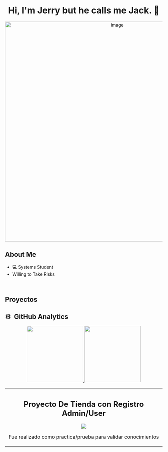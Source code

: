 <h1 align="center"> Hi, I'm Jerry but he calls me Jack. 👋 </h1>

<p align="center"> <img width="702" alt="image" src="https://github.com/user-attachments/assets/8f93f7af-b0aa-4497-b549-7b71d3dbf109" /> </p>

## About Me

- 💻 Systems Student
- Willing to Take Risks
<br>

## Proyectos 
<table>
<tr>
<td width="50%">
<h2 align="center">Proyecto De Tienda con Registro Admin/User</h2>
<div align="center">
<a href="https://github.com/IngSudo/Back_tienda" target="_blank"><img src="https://github.com/user-attachments/assets/e14e5ad1-f2ac-4ace-98e0-3c913faee2cf"></a> 
<p>Fue realizado como practica/prueba para validar conocimientos</p>
</div>                                                                              
</td>
  
## ⚙️ &nbsp;GitHub Analytics

<p align="center">
<a href="https://github.com/IngSudo">
  <img height="180em" src="https://github-readme-stats-eight-theta.vercel.app/api?username=IngSudo&show_icons=true&theme=algolia&include_all_commits=true&count_private=true"/>
  <img height="180em" src="https://github-readme-stats-eight-theta.vercel.app/api/top-langs/?username=IngSudo&layout=compact&langs_count=8&theme=algolia"/>
</a>
</p>




